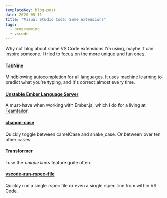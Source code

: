 ```yaml
---
templateKey: blog-post
date: 2020-05-11
title: "Visual Studio Code: Some extensions"
tags:
  - programming
  - vscode
---
```


Why not blog about some VS Code extensions I'm using, maybe it can inspire someone. I tried to focus on the more unique and fun ones.

#### [TabNine](https://marketplace.visualstudio.com/items?itemName=TabNine.tabnine-vscode)

Mindblowing autocompletion for all languages. It uses machine learning to predict what you're typing, and it's correct almost every time.

#### [Unstable Ember Language Server](https://marketplace.visualstudio.com/items?itemName=lifeart.vscode-ember-unstable)

A must-have when working with Ember.js, which I do for a living at [Teamtailor](https://www.teamtailor.com).

#### [change-case](https://marketplace.visualstudio.com/items?itemName=wmaurer.change-case)

Quickly toggle between camelCase and snake_case. Or between over ten other cases.

#### [Transformer](https://marketplace.visualstudio.com/items?itemName=dakara.transformer)

I use the _unique lines_ feature quite often.

#### [vscode-run-rspec-file](https://marketplace.visualstudio.com/items?itemName=Thadeu.vscode-run-rspec-file)

Quickly run a single rspec file or even a single rspec line from within VS Code.
